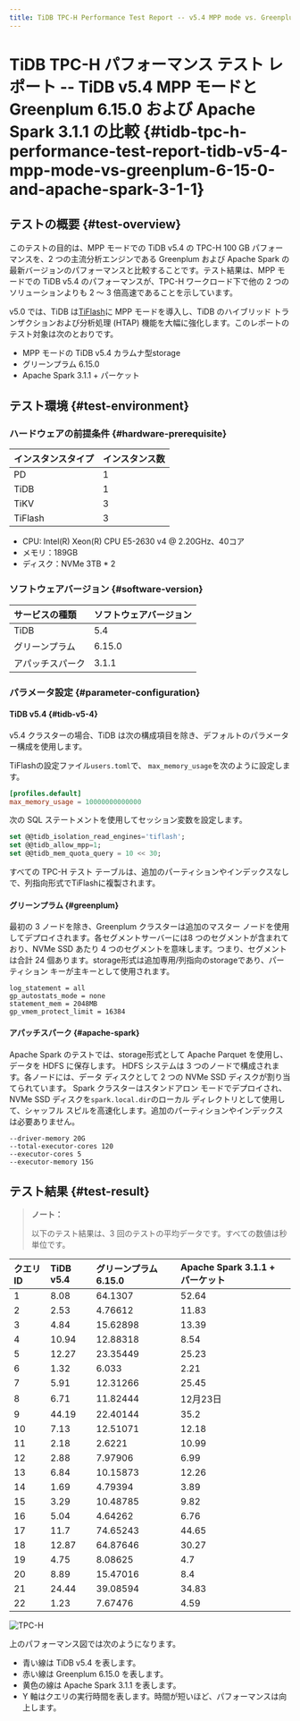 ```yaml
---
title: TiDB TPC-H Performance Test Report -- v5.4 MPP mode vs. Greenplum 6.15.0 and Apache Spark 3.1.1
---
```


# TiDB TPC-H パフォーマンス テスト レポート -- TiDB v5.4 MPP モードと Greenplum 6.15.0 および Apache Spark 3.1.1 の比較 {#tidb-tpc-h-performance-test-report-tidb-v5-4-mpp-mode-vs-greenplum-6-15-0-and-apache-spark-3-1-1}

## テストの概要 {#test-overview}

このテストの目的は、MPP モードでの TiDB v5.4 の TPC-H 100 GB パフォーマンスを、2 つの主流分析エンジンである Greenplum および Apache Spark の最新バージョンのパフォーマンスと比較することです。テスト結果は、MPP モードでの TiDB v5.4 のパフォーマンスが、TPC-H ワークロード下で他の 2 つのソリューションよりも 2 ～ 3 倍高速であることを示しています。

v5.0 では、TiDB は[TiFlash](/tiflash/tiflash-overview.md)に MPP モードを導入し、TiDB のハイブリッド トランザクションおよび分析処理 (HTAP) 機能を大幅に強化します。このレポートのテスト対象は次のとおりです。

-   MPP モードの TiDB v5.4 カラムナ型storage
-   グリーンプラム 6.15.0
-   Apache Spark 3.1.1 + パーケット

## テスト環境 {#test-environment}

### ハードウェアの前提条件 {#hardware-prerequisite}

| インスタンスタイプ | インスタンス数 |
| :-------- | :------ |
| PD        | 1       |
| TiDB      | 1       |
| TiKV      | 3       |
| TiFlash   | 3       |

-   CPU: Intel(R) Xeon(R) CPU E5-2630 v4 @ 2.20GHz、40コア
-   メモリ：189GB
-   ディスク：NVMe 3TB * 2

### ソフトウェアバージョン {#software-version}

| サービスの種類  | ソフトウェアバージョン |
| :------- | :---------- |
| TiDB     | 5.4         |
| グリーンプラム  | 6.15.0      |
| アパッチスパーク | 3.1.1       |

### パラメータ設定 {#parameter-configuration}

#### TiDB v5.4 {#tidb-v5-4}

v5.4 クラスターの場合、TiDB は次の構成項目を除き、デフォルトのパラメーター構成を使用します。

TiFlashの設定ファイル`users.toml`で、 `max_memory_usage`を次のように設定します。

```toml
[profiles.default]
max_memory_usage = 10000000000000
```

次の SQL ステートメントを使用してセッション変数を設定します。

```sql
set @@tidb_isolation_read_engines='tiflash';
set @@tidb_allow_mpp=1;
set @@tidb_mem_quota_query = 10 << 30;
```

すべての TPC-H テスト テーブルは、追加のパーティションやインデックスなしで、列指向形式でTiFlashに複製されます。

#### グリーンプラム {#greenplum}

最初の 3 ノードを除き、Greenplum クラスターは追加のマスター ノードを使用してデプロイされます。各セグメントサーバーには8 つのセグメントが含まれており、NVMe SSD あたり 4 つのセグメントを意味します。つまり、セグメントは合計 24 個あります。storage形式は追加専用/列指向のstorageであり、パーティション キーが主キーとして使用されます。


```
log_statement = all
gp_autostats_mode = none
statement_mem = 2048MB
gp_vmem_protect_limit = 16384
```

#### アパッチスパーク {#apache-spark}

Apache Spark のテストでは、storage形式として Apache Parquet を使用し、データを HDFS に保存します。 HDFS システムは 3 つのノードで構成されます。各ノードには、データ ディスクとして 2 つの NVMe SSD ディスクが割り当てられています。 Spark クラスターはスタンドアロン モードでデプロイされ、NVMe SSD ディスクを`spark.local.dir`のローカル ディレクトリとして使用して、シャッフル スピルを高速化します。追加のパーティションやインデックスは必要ありません。


```
--driver-memory 20G
--total-executor-cores 120
--executor-cores 5
--executor-memory 15G
```

## テスト結果 {#test-result}

> **ノート：**
>
> 以下のテスト結果は、3 回のテストの平均データです。すべての数値は秒単位です。

| クエリID | TiDB v5.4 | グリーンプラム 6.15.0 | Apache Spark 3.1.1 + パーケット |
| :---- | :-------- | :------------- | :------------------------- |
| 1     | 8.08      | 64.1307        | 52.64                      |
| 2     | 2.53      | 4.76612        | 11.83                      |
| 3     | 4.84      | 15.62898       | 13.39                      |
| 4     | 10.94     | 12.88318       | 8.54                       |
| 5     | 12.27     | 23.35449       | 25.23                      |
| 6     | 1.32      | 6.033          | 2.21                       |
| 7     | 5.91      | 12.31266       | 25.45                      |
| 8     | 6.71      | 11.82444       | 12月23日                     |
| 9     | 44.19     | 22.40144       | 35.2                       |
| 10    | 7.13      | 12.51071       | 12.18                      |
| 11    | 2.18      | 2.6221         | 10.99                      |
| 12    | 2.88      | 7.97906        | 6.99                       |
| 13    | 6.84      | 10.15873       | 12.26                      |
| 14    | 1.69      | 4.79394        | 3.89                       |
| 15    | 3.29      | 10.48785       | 9.82                       |
| 16    | 5.04      | 4.64262        | 6.76                       |
| 17    | 11.7      | 74.65243       | 44.65                      |
| 18    | 12.87     | 64.87646       | 30.27                      |
| 19    | 4.75      | 8.08625        | 4.7                        |
| 20    | 8.89      | 15.47016       | 8.4                        |
| 21    | 24.44     | 39.08594       | 34.83                      |
| 22    | 1.23      | 7.67476        | 4.59                       |

![TPC-H](https://docs-download.pingcap.com/media/images/docs/tidb-v5.4-tpch-100-vs-gp-spark.png)

上のパフォーマンス図では次のようになります。

-   青い線は TiDB v5.4 を表します。
-   赤い線は Greenplum 6.15.0 を表します。
-   黄色の線は Apache Spark 3.1.1 を表します。
-   Y 軸はクエリの実行時間を表します。時間が短いほど、パフォーマンスは向上します。
